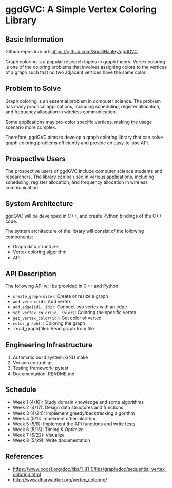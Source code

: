 # ggdGVC: A Simple Vertex Coloring Library

## Basic Information

Github repository url: https://github.com/SmallHanley/ggdGVC

Graph coloring is a popular research topics in graph theory. Vertex coloring is one of the coloring problems that involves assigning colors to the vertices of a graph such that no two adjacent vertices have the same color.

## Problem to Solve

Graph coloring is an essential problem in computer science. The problem has many practical applications, including scheduling, register allocation, and frequency allocation in wireless communication.

Some applications may pre-color specific vertices, making the usage scenario more complex.

Therefore, ggdGVC aims to develop a graph coloring library that can solve graph coloring problems efficiently and provide an easy-to-use API.

## Prospective Users

The prospective users of ggdGVC include computer science students and researchers. The library can be used in various applications, including scheduling, register allocation, and frequency allocation in wireless communication.

## System Architecture

ggdGVC will be developed in C++, and create Python bindings of the C++ code.

The system architecture of the library will consist of the following components:

* Graph data structures
* Vertex coloring algorithm
* API

## API Description

The following API will be provided in C++ and Python.

* `create_graph(size)`: Create or resize a graph
* `add_vertex(id)`: Add vertex
* `add_edge(id1, id2)`: Connect two vertex with an edge
* `set_vertex_color(id, color)`: Coloring the specific vertex
* `get_vertex_color(id)`: Get color of vertex
* `color_graph()`: Coloring the graph
* `read_graph(file): Read graph from file

## Engineering Infrastructure

1. Automatic build system: GNU make
2. Version control: git
3. Testing framework: pytest
4. Documentation: README.md

## Schedule

* Week 1 (4/10): Study domain knowledge and some algorithms
* Week 2 (4/17): Design data structures and functions
* Week 3 (4/24): Implement greedy/backtracking algorithm
* Week 4 (5/1): Impelment other alorithm
* Week 5 (5/8): Implement the API functions and write tests
* Week 6 (5/15): Timing & Optimize
* Week 7 (5/22): Visualize
* Week 8 (5/29): Write documentation

## References

* https://www.boost.org/doc/libs/1_81_0/libs/graph/doc/sequential_vertex_coloring.html
* http://www.dharwadker.org/vertex_coloring/
